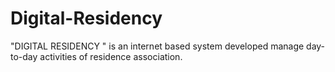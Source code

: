 # Digital-Residency
"DIGITAL RESIDENCY " is an internet based system developed manage day-to-day activities of residence association.
